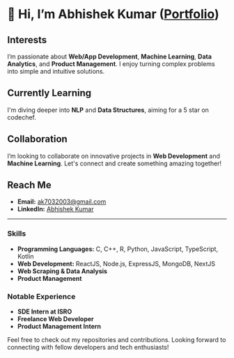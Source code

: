 # 👋 Hi, I’m Abhishek Kumar ([Portfolio](https://diabolikarms.github.io/Portfolio_Card/))

## Interests
I’m passionate about **Web/App Development**, **Machine Learning**, **Data Analytics**, and **Product Management**. I enjoy turning complex problems into simple and intuitive solutions.

## Currently Learning
I'm diving deeper into **NLP** and **Data Structures**, aiming for a 5 star on codechef.

## Collaboration
I’m looking to collaborate on innovative projects in **Web Development** and **Machine Learning**. Let's connect and create something amazing together!

## Reach Me
- **Email:** [ak7032003@gmail.com](mailto:ak7032003@gmail.com)
- **LinkedIn:** [Abhishek Kumar](https://www.linkedin.com/in/abhishek-kumar-5b3513249/)

---

### Skills
- **Programming Languages:** C, C++, R, Python, JavaScript, TypeScript, Kotlin
- **Web Development:** ReactJS, Node.js, ExpressJS, MongoDB, NextJS
- **Web Scraping & Data Analysis**
- **Product Management**

### Notable Experience
- **SDE Intern at ISRO**
- **Freelance Web Developer**
- **Product Management Intern**

Feel free to check out my repositories and contributions. Looking forward to connecting with fellow developers and tech enthusiasts!
